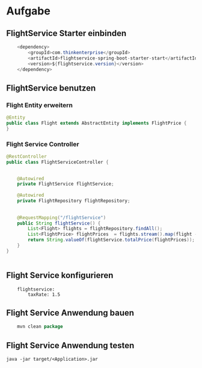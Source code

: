 # Aufgabe 




## FlightService Starter einbinden 

```java
	<dependency>
		<groupId>com.thinkenterprise</groupId>
   		<artifactId>flightservice-spring-boot-starter-start</artifactId>
   		<version>${flightservice.version}</version>
	</dependency>


```


## FlightService benutzen 


### Flight Entity erweitern 
 

```java
@Entity
public class Flight extends AbstractEntity implements FlightPrice {
}
```


### Flight Service Controller 

```java
@RestController
public class FlightServiceController {

	
	@Autowired
	private FlightService flightService;
	
	@Autowired
	private FlightRepository flightRepository;
	
	
	@RequestMapping("/flightService")
    public String flightService() {
		List<Flight> flights = flightRepository.findAll();
       	List<FlightPrice> flightPrices  = flights.stream().map(flight -> (FlightPrice)flight).collect(Collectors.toList());
       	return String.valueOf(flightService.totalPrice(flightPrices));
    }
}
    
```
    
## Flight Service konfigurieren 

```
	flightservice:
  		taxRate: 1.5 
```



## Flight Service Anwendung bauen  


```java
	mvn clean package 
```


## Flight Service Anwendung testen   

```
java -jar target/<Application>.jar 
    
```
